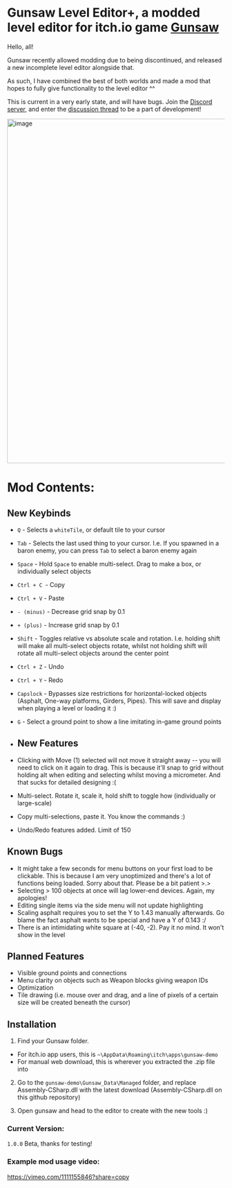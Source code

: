 # Gunsaw Level Editor+, a modded level editor for itch.io game [Gunsaw](https://orsonik.itch.io/gunsaw-demo)


Hello, all! 

Gunsaw recently allowed modding due to being discontinued, and released a new incomplete level editor alongside that.

As such, I have combined the best of both worlds and made a mod that hopes to fully give functionality to the level editor ^^

This is current in a very early state, and will have bugs. Join the [Discord server](https://discord.gg/d8xz6mBAab), and enter the [discussion thread](https://ptb.discord.com/channels/955738554129063947/1407174217895645195) to be a part of development!


<img width="787" height="795" alt="image" src="https://github.com/user-attachments/assets/164cf396-3e3f-486e-ae43-5dbd133be913" />

# Mod Contents:
## New Keybinds
- `Q` - Selects a `whiteTile`, or default tile to your cursor
- `Tab` - Selects the last used thing to your cursor. I.e. If you spawned in a baron enemy, you can press `Tab` to select a baron enemy again
- `Space` - Hold `Space` to enable multi-select. Drag to make a box, or individually select objects
- `Ctrl + C `- Copy
- `Ctrl + V` - Paste
- `- (minus)` - Decrease grid snap by 0.1
- `+ (plus)` - Increase grid snap by 0.1
- `Shift` - Toggles relative vs absolute scale and rotation. I.e. holding shift will make all multi-select objects rotate, whilst not holding shift will rotate all multi-select objects around the center point
- `Ctrl + Z` - Undo
- `Ctrl + Y` - Redo
- `Capslock` - Bypasses size restrictions for horizontal-locked objects (Asphalt, One-way platforms, Girders, Pipes). This will save and display when playing a level or loading it :)
- `G` - Select a ground point to show a line imitating in-game ground points

- ## New Features
- Clicking with Move (1) selected will not move it straight away -- you will need to click on it again to drag. This is because it'll snap to grid without holding alt when editing and selecting whilst moving a micrometer. And that sucks for detailed designing :(
- Multi-select. Rotate it, scale it, hold shift to toggle how (individually or large-scale)
- Copy multi-selections, paste it. You know the commands :)
- Undo/Redo features added. Limit of 150

## Known Bugs
- It might take a few seconds for menu buttons on your first load to be clickable. This is because I am very unoptimized and there's a lot of functions being loaded. Sorry about that. Please be a bit patient >.>
- Selecting > 100 objects at once will lag lower-end devices. Again, my apologies!
- Editing single items via the side menu will not update highlighting
- Scaling asphalt requires you to set the Y to 1.43 manually afterwards. Go blame the fact asphalt wants to be special and have a Y of 0.143 :/
- There is an intimidating white square at (-40, -2). Pay it no mind. It won't show in the level

## Planned Features
- Visible ground points and connections
- Menu clarity on objects such as Weapon blocks giving weapon IDs
- Optimization
- Tile drawing (i.e. mouse over and drag, and a line of pixels of a certain size will be created beneath the cursor)

## Installation
1. Find your Gunsaw folder. 
- For itch.io app users, this is `~\AppData\Roaming\itch\apps\gunsaw-demo`
- For manual web download, this is wherever you extracted the .zip file into

2. Go to the `gunsaw-demo\Gunsaw_Data\Managed` folder, and replace Assembly-CSharp.dll with the latest download (Assembly-CSharp.dll on this github repository)

3. Open gunsaw and head to the editor to create with the new tools :)

### Current Version:
`1.0.0` Beta, thanks for testing!

### Example mod usage video: 
https://vimeo.com/1111155846?share=copy




